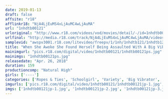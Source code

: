 ```yaml
---
date: 2019-01-13
draft: false
affsite: "r18"
afflinkr18: "NjA4LjEuMS4xLjAuMC4wLjAuMA"
url: "1nhdtb00121"
urloriginal: "http://www.r18.com/videos/vod/movies/detail/-/id=1nhdtb00121"
urlfinal: "http://media.r18.com/track/NjA4LjEuMS4xLjAuMC4wLjAuMA/videos/vod/movies/detail/-/id=1nhdtb00121"
samplevid: "awspv3001.r18.com/litevideo/freepv/1/1nh/1nhdtb121/1nhdtb121_dmb_w.mp4"
title: "When She Awoke She Found Herself Being Assaulted With A Big Vibrator Dildo Stuck In Her Pussy! She Was Left To Cum Until She Was Trembling And Twitching And Begging For Some Real Cock"
mainimgurl: "pics.r18.com/digital/video/1nhdtb00121/1nhdtb00121ps.jpg"
mainimgs: "1nhdtb00121ps.jpg"
releasedate: "Apr. 26, 2018"
duration: 159
productioncomp: "Natural High"
girls: ['----']
categories: ['Ropes & Ties', 'Schoolgirl', 'Variety', 'Big Vibrator', 'Hi-Def']
imgurls: ['pics.r18.com/digital/video/1nhdtb00121/1nhdtb00121jp-1.jpg', 'pics.r18.com/digital/video/1nhdtb00121/1nhdtb00121jp-2.jpg', 'pics.r18.com/digital/video/1nhdtb00121/1nhdtb00121jp-3.jpg', 'pics.r18.com/digital/video/1nhdtb00121/1nhdtb00121jp-4.jpg', 'pics.r18.com/digital/video/1nhdtb00121/1nhdtb00121jp-5.jpg', 'pics.r18.com/digital/video/1nhdtb00121/1nhdtb00121jp-6.jpg', 'pics.r18.com/digital/video/1nhdtb00121/1nhdtb00121jp-7.jpg', 'pics.r18.com/digital/video/1nhdtb00121/1nhdtb00121jp-8.jpg', 'pics.r18.com/digital/video/1nhdtb00121/1nhdtb00121jp-9.jpg', 'pics.r18.com/digital/video/1nhdtb00121/1nhdtb00121jp-10.jpg', 'pics.r18.com/digital/video/1nhdtb00121/1nhdtb00121jp-11.jpg', 'pics.r18.com/digital/video/1nhdtb00121/1nhdtb00121jp-12.jpg', 'pics.r18.com/digital/video/1nhdtb00121/1nhdtb00121jp-13.jpg', 'pics.r18.com/digital/video/1nhdtb00121/1nhdtb00121jp-14.jpg', 'pics.r18.com/digital/video/1nhdtb00121/1nhdtb00121jp-15.jpg', 'pics.r18.com/digital/video/1nhdtb00121/1nhdtb00121jp-16.jpg', 'pics.r18.com/digital/video/1nhdtb00121/1nhdtb00121jp-17.jpg', 'pics.r18.com/digital/video/1nhdtb00121/1nhdtb00121jp-18.jpg', 'pics.r18.com/digital/video/1nhdtb00121/1nhdtb00121jp-19.jpg', 'pics.r18.com/digital/video/1nhdtb00121/1nhdtb00121jp-20.jpg']
imgs: ['1nhdtb00121jp-1.jpg', '1nhdtb00121jp-2.jpg', '1nhdtb00121jp-3.jpg', '1nhdtb00121jp-4.jpg', '1nhdtb00121jp-5.jpg', '1nhdtb00121jp-6.jpg', '1nhdtb00121jp-7.jpg', '1nhdtb00121jp-8.jpg', '1nhdtb00121jp-9.jpg', '1nhdtb00121jp-10.jpg', '1nhdtb00121jp-11.jpg', '1nhdtb00121jp-12.jpg', '1nhdtb00121jp-13.jpg', '1nhdtb00121jp-14.jpg', '1nhdtb00121jp-15.jpg', '1nhdtb00121jp-16.jpg', '1nhdtb00121jp-17.jpg', '1nhdtb00121jp-18.jpg', '1nhdtb00121jp-19.jpg', '1nhdtb00121jp-20.jpg']
---
```

